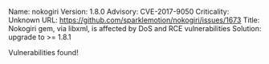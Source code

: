 Name: nokogiri
Version: 1.8.0
Advisory: CVE-2017-9050
Criticality: Unknown
URL: https://github.com/sparklemotion/nokogiri/issues/1673
Title: Nokogiri gem, via libxml, is affected by DoS and RCE vulnerabilities
Solution: upgrade to >= 1.8.1

Vulnerabilities found!

